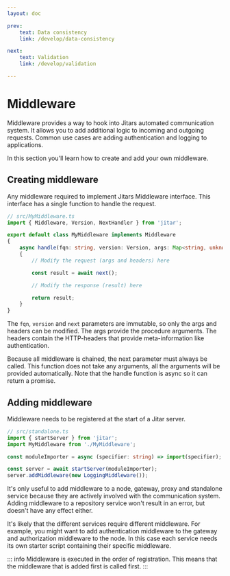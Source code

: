 ```yaml
---
layout: doc

prev:
    text: Data consistency
    link: /develop/data-consistency

next:
    text: Validation
    link: /develop/validation

---
```


# Middleware

Middleware provides a way to hook into Jitars automated communication system. It allows you to add additional logic to incoming and outgoing requests. Common use cases are adding authentication and logging to applications.

In this section you'll learn how to create and add your own middleware.


## Creating middleware

Any middleware required to implement Jitars Middleware interface. This interface has a single function to handle the request.

```ts
// src/MyMiddleware.ts
import { Middleware, Version, NextHandler } from 'jitar';

export default class MyMiddleware implements Middleware
{
    async handle(fqn: string, version: Version, args: Map<string, unknown>, headers: Map<string, string>, next: NextHandler): Promise<unknown>
    {
        // Modify the request (args and headers) here

        const result = await next();

        // Modify the response (result) here

        return result;
    }
}
```

The `fqn`, `version` and `next` parameters are immutable, so only the args and headers can be modified. The args provide the procedure arguments. The headers contain the HTTP-headers that provide meta-information like authentication.

Because all middleware is chained, the next parameter must always be called. This function does not take any arguments, all the arguments will be provided automatically. Note that the handle function is async so it can return a promise.

## Adding middleware

Middleware needs to be registered at the start of a Jitar server.

```ts
// src/standalone.ts
import { startServer } from 'jitar';
import MyMiddleware from './MyMiddleware';

const moduleImporter = async (specifier: string) => import(specifier);

const server = await startServer(moduleImporter);
server.addMiddleware(new LoggingMiddleware());
```

It's only useful to add middleware to a node, gateway, proxy and standalone service because they are actively involved with the communication system. Adding middleware to a repository service won't result in an error, but doesn't have any effect either.

It's likely that the different services require different middleware. For example, you might want to add authentication middleware to the gateway and authorization middleware to the node. In this case each service needs its own starter script containing their specific middleware.

::: info 
Middleware is executed in the order of registration. This means that the middleware that is added first is called first.
:::
